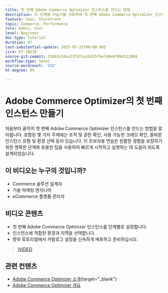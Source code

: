 ```yaml
---
title: 첫 번째 Adobe Commerce Optimizer 인스턴스를 만드는 방법
description: 이 단계별 자습서를 사용하여 첫 번째 Adobe Commerce Optimizer 인스턴스를 만드는 방법을 알아봅니다.
feature: Saas, Storefront
topic: Commerce, Performance
role: Admin, User
level: Beginner
doc-type: Tutorial
duration: 97
last-substantial-update: 2025-07-25T00:00:00Z
jira: KT-18610
source-git-commit: 25082c5dea237d7ce1b325fbe7d0eb709d112008
workflow-type: tm+mt
source-wordcount: '152'
ht-degree: 0%

---
```



# Adobe Commerce Optimizer의 첫 번째 인스턴스 만들기

처음부터 끝까지 첫 번째 Adobe Commerce Optimizer 인스턴스를 만드는 방법을 알아봅니다. 포함된 몇 가지 주제에는 조직 및 권한 확인, 사용 가능한 크레딧 확인, 올바른 인스턴스 유형 및 환경 선택 등이 있습니다. 이 초보자용 연습은 원활한 경험을 보장하기 위한 명확한 단계와 유용한 팁을 사용하여 빠르게 시작하고 실행하는 데 도움이 되도록 설계되었습니다.

## 이 비디오는 누구의 것입니까?

* Commerce 솔루션 설계자
* 기술 마케팅 엔지니어
* eCommerce 플랫폼 관리자

## 비디오 콘텐츠

* 첫 번째 Adobe Commerce Optimizer 인스턴스를 단계별로 설정합니다.
* 인스턴스에 적합한 환경과 지역을 선택합니다.
* 향후 튜토리얼에서 카탈로그 설정을 신속하게 배포하고 준비하십시오.

>[!VIDEO](https://video.tv.adobe.com/v/3469885?learn=on&enablevpops&captions=kor)

## 관련 컨텐츠

* [Adobe Commerce Optimizer 소개](https://experienceleague.adobe.com/ko/docs/commerce/optimizer/overview){target="_blank"}
* [Adobe Commerce Optimizer 개요](https://experienceleague.adobe.com/ko/docs/commerce-learn/tutorials/adobe-commerce-optimizer/overview)
